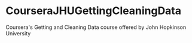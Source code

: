 # CourseraJHUGettingCleaningData
Coursera's Getting and Cleaning Data course offered by John Hopkinson University
